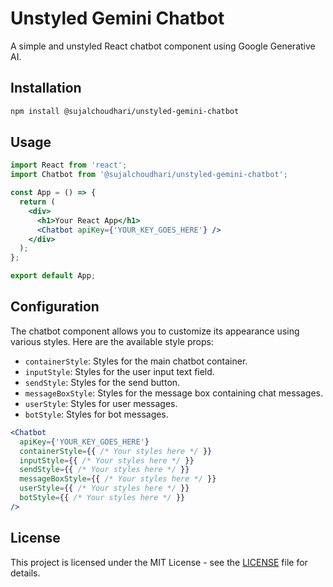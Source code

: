 # Unstyled Gemini Chatbot

A simple and unstyled React chatbot component using Google Generative AI.

## Installation

```bash
npm install @sujalchoudhari/unstyled-gemini-chatbot
```

## Usage

```jsx
import React from 'react';
import Chatbot from '@sujalchoudhari/unstyled-gemini-chatbot';

const App = () => {
  return (
    <div>
      <h1>Your React App</h1>
      <Chatbot apiKey={'YOUR_KEY_GOES_HERE'} />
    </div>
  );
};

export default App;
```

## Configuration

The chatbot component allows you to customize its appearance using various styles. Here are the available style props:

- `containerStyle`: Styles for the main chatbot container.
- `inputStyle`: Styles for the user input text field.
- `sendStyle`: Styles for the send button.
- `messageBoxStyle`: Styles for the message box containing chat messages.
- `userStyle`: Styles for user messages.
- `botStyle`: Styles for bot messages.

```jsx
<Chatbot
  apiKey={'YOUR_KEY_GOES_HERE'}
  containerStyle={{ /* Your styles here */ }}
  inputStyle={{ /* Your styles here */ }}
  sendStyle={{ /* Your styles here */ }}
  messageBoxStyle={{ /* Your styles here */ }}
  userStyle={{ /* Your styles here */ }}
  botStyle={{ /* Your styles here */ }}
/>
```

## License

This project is licensed under the MIT License - see the [LICENSE](LICENSE) file for details.
